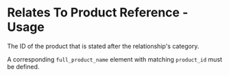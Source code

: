 # Relates To Product Reference - Usage

The ID of the product that is stated after the relationship's category.

A corresponding `full_product_name` element with matching `product_id` must be defined.
